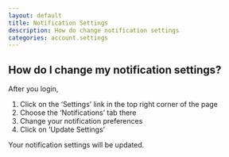 ```yaml
---
layout: default
title: Notification Settings
description: How do change notification settings
categories: account.settings
---
```


How do I change my notification settings?
----------------------------------------

After you login, 

1. Click on the ‘Settings’ link in the top right corner of the page
2. Choose the ‘Notifications’ tab there
3. Change  your notification preferences
4. Click on ‘Update Settings’

Your notification settings will be updated.
